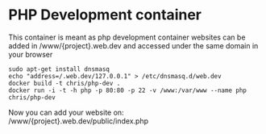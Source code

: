 PHP Development container
=======

This container is meant as php development container
websites can be added in /www/{project}.web.dev and accessed under the same domain in your browser

```
sudo apt-get install dnsmasq
echo "address=/.web.dev/127.0.0.1" > /etc/dnsmasq.d/web.dev
docker build -t chris/php-dev .
docker run -i -t -h php -p 80:80 -p 22 -v /www:/var/www --name php chris/php-dev
```
Now you can add your website on:
/www/{project}.web.dev/public/index.php
